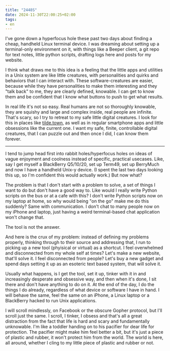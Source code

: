 ```yaml
---
title: "2448S"
date: 2024-11-30T22:00:25+02:00
tags:
- en
---
```


I've gone down a hyperfocus hole these past two days about finding a 
cheap, handheld Linux terminal device. I was dreaming about setting up 
a terminal-only environment on it, with things like a Beeper client, a 
git repo for text notes, little python scripts, drafting logs here and 
posts for my website.

I think what draws me to this idea is a feeling that the little apps 
and utilities in a Unix system are like little creatures, with 
personalities and quirks and behaviors that I can interact with. These 
software-creatures are easier, because while they have personalities 
to make them interesting and they "talk back" to me, they are clearly 
defined, knowable. I can get to know them and be confident that I know 
what buttons to push to get what results.

In real life it's not so easy. Real humans are not so thoroughly
knowable, they are squishy and large and complex inside, real people
are infinite. That's scary, so I try to retreat to my safe little
digital creatures. I look for this in places like 
[tilde.town](https://tilde.town), as well as in regular smartphone apps
and little obsessions like the current one. I want my safe, finite,
controllable digital creatures, that I can puzzle out and then once I
did, I can know them forever.

---

I tend to jump head first into rabbit holes/hyperfocus holes on ideas 
of vague enjoyment and coolness instead of specific, practical 
usecases. Like, say I get myself a BlackBerry Q5/10/20, set up Term49, 
set up BerryMuch and now I have a handheld Unix-y device.
(I spent the last two days looking this up, so I'm confident this would
actually work.)
But now what?

The problem is that I don't start with a problem to solve, a set of
things I want to do but don't have a good way to. Like would I really
write Python scripts on the bus or at a cafe with this? I don't write
Python scripts now on my laptop at home, so why would being "on the go"
make me do this suddenly? Same with communication. I don't chat to many
people now on my iPhone and laptop, just having a weird terminal-based
chat application won't change that. 

The tool is not the answer.

And here is the crux of my problem: instead of defining my problems
properly, thinking through to their source and addressing that,
I run to picking up a new tool (phyisical or virtual) as a shortcut.
I feel overwhelmed and disconnected from my whole self at times? Let's
make a new website, that'll solve it. I feel disconnected from people?
Let's buy a new gadget and spend days setting it up as an esoteric
text based system, that will solve it.

Usually what happens, is I get the tool, set it up, tinker with it in
and increasingly desperate and obsessive way, and then when it's done,
I sit there and don't have anything to do on it. At the end of the day,
I do the things I do already, regardless of what device or software
I have in hand. I will behave the same, feel the same on an iPhone, a
Linux laptop or a BlackBerry hacked to run Unix applications.

I will scroll mindlessly, on Facebook or the obscure Gopher protocol,
but I'll scroll just the same. I scroll, I tinker, I obsess and that's
all a great distraction from the fact that life is hard and scary and
fundamentally unknowable. I'm like a toddler handing on to his
pacifier for dear life for protection. The pacifier might make him feel
better a bit, but it's just a piece of plastic and rubber, it won't
protect him from the world. The world is here, all around, whether I
cling to my little piece of plastic and rubber or not.


